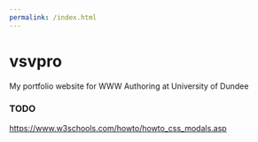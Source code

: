 ```yaml
---
permalink: /index.html
---
```

# vsvpro
My portfolio website for WWW Authoring at University of Dundee

### TODO
https://www.w3schools.com/howto/howto_css_modals.asp
